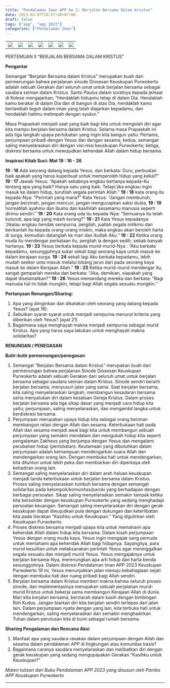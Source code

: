 ```yaml
---
title: "Pendalaman Iman APP ke 2: Berjalan Bersama Dalam Kristus"
date: 2023-03-07T20:57:56+07:00
draft: false
tags: ["app", "app 2023"]
categories: ["Pendalaman Iman"]
---
```

| | | | | | | |
|---|---|---|---|---|---|---|
| ![](/img/app7mar23.jpg) | ![](/img/app7mar231.jpg)  | ![](/img/app7mar232.jpg)  | ![](/img/app7mar233.jpg) | ![](/img/app7mar234.jpg) | ![](/img/app7mar235.jpg) | ![](/img/app7mar236.jpg) |

PERTEMUAN II “BERJALAN BERSAMA DALAM KRISTUS” 

**Pengantar** 

Semangat “Berjalan Bersama dalam Kristus” merupakan buah dari permenungan bahwa perjalanan sinode Diosesan Keuskupan Purwokerto adalah sebuah Gerakan dari seluruh umat untuk berjalan bersama sebagai saudara seiman dalam Kristus. Santo Paulus dalam suratnya kepada jemaat di Kolese mengajarkan; “Hendaklah hidupmu tetap di dalam Dia. Hendaklah kamu berakar di dalam Dia dan di bangun di atas Dia, hendaklah kamu bertambah teguh dalam iman yang telah diajarkan kepadamu, dan hendaklah hatimu melimpah dengan syukur.” 

Masa Prapaskah menjadi saat yang baik bagi kita untuk mengolah diri agar kita mampu berjalan bersama dalam Kristus. Selama masa Prapaskah ini ada tiga langkah upaya pertobatan yang ingin kita bangun yaitu: Pertama, perjumpaan pribadi dengan Yesus dan dengan sesama; kedua, semangat saling menyelaraskan diri dengan visi-misi keuskupan Purwokerto; ketiga, diskresi bersama untuk mewujudkan kehendak Allah dalam hidup bersama. 

**Inspirasi Kitab Suci: Mat 19 : 16 - 26**

**19 : 16** Ada seorang datang kepada Yesus, dan berkata: Guru, perbuatan baik apakah yang harus kuperbuat untuk memperoleh hidup yang kekal?” 
**19 : 17** Jawab Yesus: “Apakah sebabnya engkau bertanya kepada-Ku tentang apa yang baik? Hanya satu yang baik. Tetapi jika engkau ingin masuk ke dalam hidup, turutilah segala perintah Allah.” 
**19 : 18** kata orang itu kepada-Nya: “Perintah yang mana?” Kata Yesus: “Jangan membunuh, jangan berzinah, jangan mencuri, jangan mengucapkan saksi dusta, 
**19 : 19** hormatilah ayahmu dan ibumu dan kasihilah sesamamu manusia seperti dirimu sendiri.” 
**19 : 20** Kata orang uda itu kepada-Nya: “Semuanya itu telah kuturuti, apa lagi yang masih kurang?” 
**19 : 21** Kata Yesus kepadanya: ‘Jikalau engkau hendak sempurna, pergilah, juallah segala milikmu dan berikanlah itu kepada orang-orang miskin, maka engkau akan beroleh harta di surga, kemudian datanglah ke mari dan ikutlah Aku.” 
**19 : 22** Ketika orang muda itu mendengar perkataan itu, pergilah ia dengan sedih, sebab banyak hartanya. 
**19 : 23** Yesus berkata kepada murid-murid-Nya : “Aku berkata kepadamu, sesungguhnya sukar sekali bagi seorang kaya untuk masuk ke dalam kerajaan surga. 
**19 : 24** sekali lagi Aku berkata kepadamu, lebih mudah seekor unta masuk melalui lobang jarun dari pada seorang kaya masuk ke dalam Kerajaan Allah.” 
**19 : 25** Ketika murid-murid mendengar itu, sangat gemparlah mereka dan berkata: “Jika, demikian, siapakah yang dapat diselamatkan?” 
**19 : 26** Yesus memandang mereka dan berkata: “Bagi manusia hal ini tidak mungkin, tetapi bagi Allah segala sesuatu mungkin.” 

**Pertanyaan Renungan/Sharing:** 

1.  Apa yang diinginkan dan dikatakan oleh seorang yang datang kepada Yesus? (ayat 16).
2.  Sebutkan syarat-syarat untuk menjadi sempurna menurut kriteria yang diberikan oleh Yesus? (ayat 21)
3.  Bagaimana saya menghayati makna menjadi sempurna sebagai murid Kristus. Apa yang harus saya lakukan untuk menghayati makna solidaritas? 

**RENUNGAN / PENEGASAN** 

**Butir-butir permenungan/penegasan**: 

1.  Semangat “Berjalan Bersama dalam Kristus” merupakan buah dari permenungan bahwa perjalanan Sinode Diosesan Keuskupan Purwokerto adalah sebuah Gerakan dari seluruh umat untuk berjalan bersama sebagai saudara seiman dalam Kristus. Sinode sendiri berarti berjalan bersama, menyusuri jalan yang sama. Saat berjalan bersama, kita saling menyelaraskan langkah, membangun kesadaran bersama serta menyatukan diri dalam kesatuan Gereja Kristus. Dalam proses berjalan bersama ada tiga sikap dasar yang menjadi cara hidup kita yaitu; perjumpaan, saling menyelaraskan, dan mengambil langka untuk berdiskresi bersama.
2.  Perjumpaan merupakan upaya hidup kita sebagai orang beriman membangun relasi dengan Allah dan sesama. Keterbukaan hati pada Allah dan sesama menjadi awal bagi kita untuk membangun sebuah perjumpaan yang semakin mendalam dan mengubah hidup kita seperti pengalaman Zakheus yang berjumpa dengan Yesus dan mengalami perubahan hidup (pertobatan). Keutamaan yang dibutuhkan dalam perjumpaan adalah kemampuan mendengarkan suara Allah dan mendengarkan orang lain. Dengan membuka hati untuk mendengarkan, kita dituntun untuk lebih peka dan membiarkan diri diperkaya oleh kehadiran orang lain.
3.  Semangat saling menyelaraskan diri dalam arah haluan keuskupan menjadi tanda keterbukaan untuk berjalan bersama dalam Kristus. Proses saling menyelaraskan tumbuh bersama dengan semangat solidaritas pada kelompok/komunitas/paroki yang berhadapan dengan berbagai persoalan. Sikap saling menyelaraskan semakin tampak ketika kita bersolider dengan keuskupan Purwokerto yang sedang menghadapi persoalan keuangan. Semangat saling menyelaraskan diri dengan gerak keuskupan dapat diwujudkan pula dengan dukungan dan keterlibatan kita pada Gerakan “Kasihku untuk Keuskupan.” Yang digulirkan oleh Keuskupan Purwokerto.
4.  Proses diskresi bersama menjadi upaya kita untuk memahami apa kehendak Allah dalam hidup kita bersama. Dalam kisah perjumpaan Yesus dengan orang muda kaya, Yesus ingin mengajak sang pemuda untuk memahami apa kehendak Allah bagi hidupnya. Sayangnya, para murid kesulitan untuk melaksanakan perintah Yesus agar meninggalkan segala sesuatu dan menjadi murid Yesus. Yesus mengajaknya untuk berjalan bersama-Nya, merenungkan apa arti hidup dan harta benda sesungguhnya. Dalam diskresi Pendalaman Iman APP 2023 Keuskupan Purwokerto 19 ini, Yesus menunjukkan jalan menuju kebahagiaan sejati dengan membuka hati dan ruang pribadi bagi Allah sendiri.
5.  Berjalan bersama dalam Kristus memberi makna bahwa seluruh proses sinode, dan implementasinya merupakan sebuah perjalanan murid-murid Kristus untuk bekerja sama membangun Kerajaan Allah di dunia. Mari kita berjalan bersama, berziarah dalam kasih dengan bimbingan Roh Kudus. Jangan biarkan diri kita berjalan sendiri terlepas dari jalan lain. Dalam perjumpaan nyata dengan yang lain, kita terbuka hati untuk mendengarkan, saling menyelaraskan dan semakin menghadirkan Tuhan dalam perutusan kita di bumi sebagai rumah bersama. 

**Sharing Pengalaman dan Rencana Aksi** 

1.  Manfaat apa yang saudara rasakan dalam perjumpaan dengan Allah dan sesama dalam pendalaman APP di lingkungan atau komunitas basis?
2.  Bagaimana caranya saudara menyelaraskan dan melibatkan diri dengan gerak keuskupan yang sedang mengupayakan Gerakan “Kasihku untuk Keuskupan?”

*Materi tulisan dari Buku Pendalaman APP 2023 yang disusun oleh Panitia APP Keuskupan Purwokerto*

------------------------------------------------------------------------